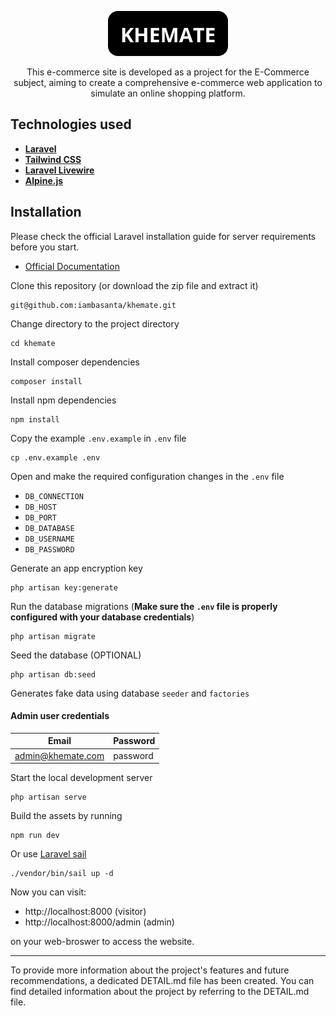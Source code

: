 <p align="center">
  <img src="./public/logos/logo-white-text.png" alt="khemate">
</p>

<p align="center">
This e-commerce site is developed as a project for the E-Commerce subject, aiming to create a comprehensive e-commerce web application to simulate an online shopping platform.
</p>

## Technologies used

-   **[Laravel](https://laravel.com/)**
-   **[Tailwind CSS](https://tailwindcss.com/)**
-   **[Laravel Livewire](https://kirschbaumdevelopment.com)**
-   **[Alpine.js](https://alpinejs.dev/)**

## Installation

Please check the official Laravel installation guide for server requirements before you start.

-   [Official Documentation](https://laravel.com/docs/10.x)

Clone this repository (or download the zip file and extract it)

    git@github.com:iambasanta/khemate.git

Change directory to the project directory

    cd khemate

Install composer dependencies

    composer install

Install npm dependencies

    npm install

Copy the example `.env.example` in `.env` file

    cp .env.example .env

Open and make the required configuration changes in the `.env` file

-   `DB_CONNECTION`
-   `DB_HOST`
-   `DB_PORT`
-   `DB_DATABASE`
-   `DB_USERNAME`
-   `DB_PASSWORD`

Generate an app encryption key

    php artisan key:generate

Run the database migrations (**Make sure the `.env` file is properly configured with your database credentials**)

    php artisan migrate

Seed the database (OPTIONAL)

    php artisan db:seed

Generates fake data using database `seeder` and `factories`

#### **Admin user credentials**

| Email             | Password |
| ----------------- | -------- |
| admin@khemate.com | password |

Start the local development server

    php artisan serve

Build the assets by running

    npm run dev

Or use [Laravel sail](https://laravel.com/docs/10.x/sail)

    ./vendor/bin/sail up -d

Now you can visit:

-   http://localhost:8000 (visitor)
-   http://localhost:8000/admin (admin)

on your web-broswer to access the website.

---

To provide more information about the project's features and future recommendations, a dedicated DETAIL.md file has been created. You can find detailed information about the project by referring to the DETAIL.md file.

